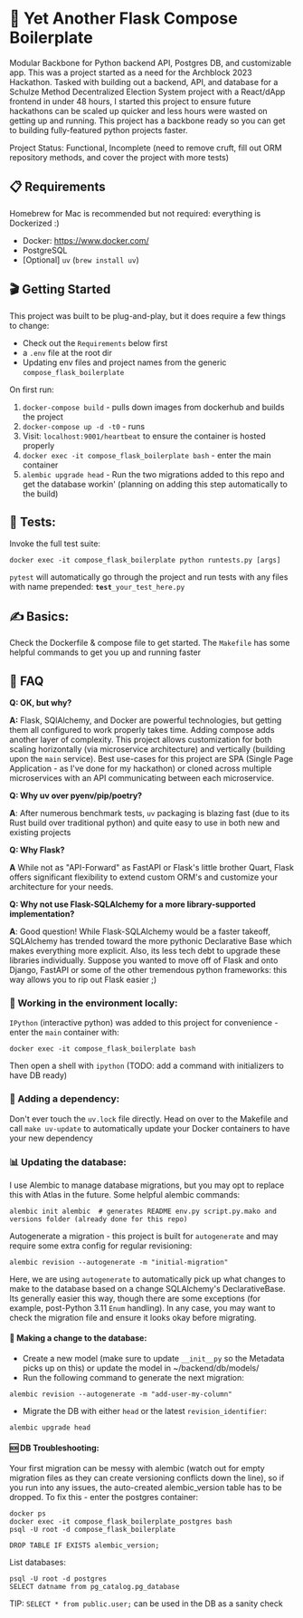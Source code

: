 # 🦴 Yet Another Flask Compose Boilerplate

Modular Backbone for Python backend API, Postgres DB, and customizable app. This was a project started as a need for the Archblock 2023 Hackathon. Tasked with building out a backend, API, and database for a Schulze Method Decentralized Election System project with a React/dApp frontend in under 48 hours, I started this project to ensure future hackathons can be scaled up quicker and less hours were wasted on getting up and running. This project has a backbone ready so you can get to building fully-featured python projects faster.

Project Status: Functional, Incomplete (need to remove cruft, fill out ORM repository methods, and cover the project with more tests)


## 📋 Requirements

Homebrew for Mac is recommended but not required: everything is Dockerized :)

* Docker: https://www.docker.com/
* PostgreSQL
* [Optional] `uv` (`brew install uv`)


## 🎬 Getting Started

This project was built to be plug-and-play, but it does require a few things to change:
* Check out the `Requirements` below first
* a `.env` file at the root dir
* Updating env files and project names from the generic `compose_flask_boilerplate`

On first run:
1. `docker-compose build` - pulls down images from dockerhub and builds the project
2. `docker-compose up -d -t0` - runs 
3. Visit: `localhost:9001/heartbeat` to ensure the container is hosted properly
4. `docker exec -it compose_flask_boilerplate bash` - enter the main container
5. `alembic upgrade head` - Run the two migrations added to this repo and get the database workin' (planning on adding this step automatically to the build)

## 🧪 Tests: 

Invoke the full test suite:

```
docker exec -it compose_flask_boilerplate python runtests.py [args]
```

`pytest` will automatically go through the project and run tests with any files with name prepended: **`test`**`_your_test_here.py`


## ✍️ Basics:

Check the Dockerfile & compose file to get started. The `Makefile` has some helpful commands to get you up and running faster

## 🤔 FAQ

**Q: OK, but why?**

**A:** Flask, SQlAlchemy, and Docker are powerful technologies, but getting them all configured to work properly takes time. Adding compose adds another layer of complexity. This project allows customization for both scaling horizontally (via microservice architecture) and vertically (building upon the `main` service). Best use-cases for this project are SPA (Single Page Application - as I've done for my hackathon) or cloned across multiple microservices with an API communicating between each microservice.

**Q: Why uv over pyenv/pip/poetry?**

**A**: After numerous benchmark tests, `uv` packaging is blazing fast (due to its Rust build over traditional python) and quite easy to use in both new and existing projects

**Q: Why Flask?**

**A** While not as "API-Forward" as FastAPI or Flask's little brother Quart, Flask offers significant flexibility to extend custom ORM's and customize your architecture for your needs.

**Q: Why not use Flask-SQLAlchemy for a more library-supported implementation?**

**A**: Good question! While Flask-SQLAlchemy would be a faster takeoff, SQLAlchemy has trended toward the more pythonic Declarative Base which makes everything more explicit. Also, its less tech debt to upgrade these libraries individually. Suppose you wanted to move off of Flask and onto Django, FastAPI or some of the other tremendous python frameworks: this way allows you to rip out Flask easier ;)


### 👷 Working in the environment locally:

`IPython` (interactive python) was added to this project for convenience - enter the `main` container with:

`docker exec -it compose_flask_boilerplate bash`

Then open a shell with `ipython` (TODO: add a command with initializers to have DB ready)


### 🔗 Adding a dependency:

Don't ever touch the `uv.lock` file directly.  Head on over to the Makefile and call `make uv-update` to automatically update your Docker containers to have your new dependency

### 📊 Updating the database:

I use Alembic to manage database migrations, but you may opt to replace this with Atlas in the future.  Some helpful alembic commands:

```
alembic init alembic  # generates README env.py script.py.mako and versions folder (already done for this repo)
```

Autogenerate a migration - this project is built for `autogenerate` and may require some extra config for regular revisioning:
```
alembic revision --autogenerate -m "initial-migration"
```

Here, we are using `autogenerate` to automatically pick up what changes to make to the database based on a change SQLAlchemy's DeclarativeBase.  Its generally easier this way, though there are some exceptions (for example, post-Python 3.11 `Enum` handling). In any case, you may want to check the migration file and ensure it looks okay before migrating.


#### 🪸 Making a change to the database:
* Create a new model (make sure to update `__init__py` so the Metadata picks up on this) or update the model in ~/backend/db/models/
* Run the following command to generate the next migration:
```
alembic revision --autogenerate -m "add-user-my-column"
```
* Migrate the DB with either `head` or the latest `revision_identifier`:
```
alembic upgrade head
```


#### 🆘 DB Troubleshooting:

Your first migration can be messy with alembic (watch out for empty migration files as they can create versioning conflicts down the line), so if you run into any issues, the auto-created alembic_version table has to be dropped. To fix this - enter the postgres container:

```
docker ps
docker exec -it compose_flask_boilerplate_postgres bash
psql -U root -d compose_flask_boilerplate

DROP TABLE IF EXISTS alembic_version;
```

List databases:
```
psql -U root -d postgres
SELECT datname from pg_catalog.pg_database
```

TIP: `SELECT * from public.user;` can be used in the DB as a sanity check
